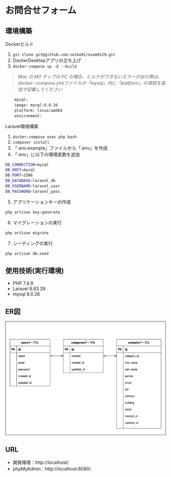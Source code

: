# お問合せフォーム

## 環境構築

Dockerビルド

1. `git clone git@github.com:seiko01/exam0129.git`
2. DockerDesktopアプリの立ち上げ
3. `docker-compose up -d --build`

> *Mac の M3 チップの PC の場合、ビルドができないエラーが出た際は、docker- compose.ymlファイルの「mysql」内に「platform」の項目を追加で記載してください*

```bash
    mysql:
    image: mysql:8.0.26
    platform: linux/amd64
    environment:
```
Laravel環境構築
1. `docker-compose exec php bash`
2. `composer install`
3. 「.env.example」ファイルから「.env」を作成
4. 「.env」に以下の環境変数を追加

```bash
DB_CONNECTION=mysql
DB_HOST=mysql
DB_PORT=3306
DB_DATABASE=laravel_db
DB_USERNAME=laravel_user
DB_PASSWORD=laravel_pass
```

5. アプリケーションキーの作成
```bash
php artisan key:generate
```
6. マイグレーションの実行
```bash
php artisan migrate
```
7. シーディングの実行
```bash
php artisan db:seed
```

## 使用技術(実行環境)
* PHP 7.4.9
* Laravel 8.83.29
* mysql 8.0.26

## ER図
![ER Diagram](/img/drawio.png)

## URL
* 開発環境：http://localhost/
* phpMyAdmin：http://localhost:8080/
